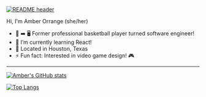 [![README header](https://user-images.githubusercontent.com/80993098/140383970-fcf7773d-58ca-4e24-948e-8332a26e02e2.png)](https://amberorrange.me)

Hi, I'm Amber Orrange (she/her)
- 🏀  ➡️  🖥️  Former professional basketball player turned software engineer!
- 📖  I’m currently learning React!
- 📍 Located in Houston, Texas
- ⚡ Fun fact: Interested in video game design! 🎮 

____________________________________________


[![Amber's GitHub stats](https://github-readme-stats.vercel.app/api?username=amberorrange&show_icons=true&theme=gruvbox)](https://github.com/amberorrange/github-readme-stats)


[![Top Langs](https://github-readme-stats.vercel.app/api/top-langs/?username=amberorrange&layout=compact&theme=gruvbox)](https://github.com/amberorrange/github-readme-stats)







<!--
**amberorrange/amberorrange** is a ✨ _special_ ✨ repository because its `README.md` (this file) appears on your GitHub profile.

Here are some ideas to get you started:

- 🔭 I’m currently working on ...
- 🌱 I’m currently learning ...
- 👯 I’m looking to collaborate on ...
- 🤔 I’m looking for help with ...
- 💬 Ask me about ...
- 📫 How to reach me: ...
- 😄 Pronouns: She/her
- ⚡ Fun fact: ...
-->
